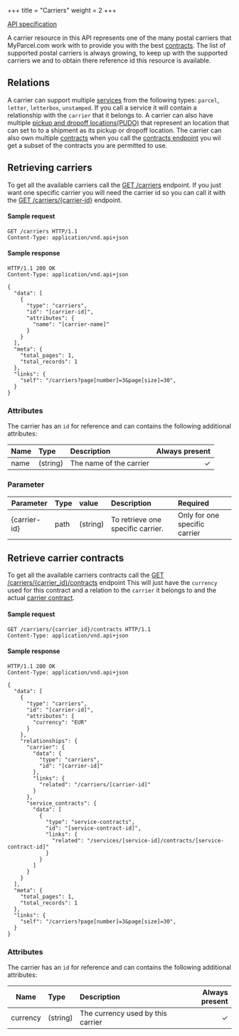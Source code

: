 +++
title = "Carriers"
weight = 2
+++

<em class="fa fa-fw fa-file-text-o"></em>[API specification](https://docs.myparcel.com/api-specification#/Carriers)

A carrier resource in this API represents one of the many postal carriers that MyParcel.com work with to provide you with the best [contracts](/api/resources/carrier-contracts).
The list of supported postal carriers is always growing, to keep up with the supported carriers we and to obtain there reference id this resource is available.

## Relations
A carrier can support multiple [services](/api/resources/services) from the following types: `parcel`, `letter`, `letterbox`, `unstamped`.
If you call a service it will contain a relationship with the `carrier` that it belongs to.
A carrier can also have multiple [pickup and dropoff locations(PUDO)](/api/resources/carrier-pudo-locations/) that represent an location that can set to to a shipment as its pickup or dropoff location.
The carrier can also own multiple [contracts](/api/resources/carrier-contracts/) when you call the [contracts endpoint](/api/resources/carriers/#retrieve-carrier-contracts) you wil get a subset of the contracts you are permitted to use.

## Retrieving carriers
To get all the available carriers call the [GET /carriers](https://docs.myparcel.com/api-specification#/Carriers/get_carriers) endpoint.
If you just want one specific carrier you will need the carrier id so you can call it with the [GET /carriers/{carrier-id}](https://docs.myparcel.com/api-specification#/Carriers/get_carriers__carrier_id_) endpoint.

#### Sample request
```http
GET /carriers HTTP/1.1
Content-Type: application/vnd.api+json
```

#### Sample response
```http
HTTP/1.1 200 OK
Content-Type: application/vnd.api+json

{
  "data": [
    {
      "type": "carriers",
      "id": "[carrier-id]",
      "attributes": {
        "name": "[carrier-name]"
      }
    }
  ],
  "meta": {
    "total_pages": 1,
    "total_records": 1
  },
  "links": {
    "self": "/carriers?page[number]=3&page[size]=30",
  }
}
```

### Attributes
The carrier has an `id` for reference and can contains the following additional attributes:

| Name        | 	Type           | Description  | Always present  |
| ------------- |:------------- |:----- |-----:|
| name      | (string) | The name of the carrier | ✓  |


### Parameter
| Parameter        | 	Type           | 	value           | Description  | Required  |
| ------------- |:------------- |:------------- |:----- |:----- |
| {carrier-id}      | path | (string) | To retrieve one specific carrier. | Only for one specific carrier  | 

## Retrieve carrier contracts
To get all the available carriers contracts call the [GET /carriers/{carrier_id}/contracts](https://docs.myparcel.com/api-specification#/Carriers/get_carriers__carrier_id__contracts) endpoint
This will just have the `currency` used for this contract and a relation to the `carrier` it belongs to and the actual [carrier contract](/api/resources/carrier-contracts/).

#### Sample request
```http
GET /carriers/{carrier_id}/contracts HTTP/1.1
Content-Type: application/vnd.api+json
```

#### Sample response
```http
HTTP/1.1 200 OK
Content-Type: application/vnd.api+json

{
  "data": [
    {
      "type": "carriers",
      "id": "[carrier-id]",
      "attributes": {
        "currency": "EUR"
      }
    },
    "relationships": {
      "carrier": {
        "data": {
          "type": "carriers",
          "id": "[carrier-id]"
        },
        "links": {
          "related": "/carriers/[carrier-id]"
        }
      },
      "service_contracts": {
        "data": [
          {
            "type": "service-contracts",
            "id": "[service-contract-id]",
            "links": {
              "related": "/services/[service-id]/contracts/[service-contract-id]"
            }
          }
        ]
      }
    }
  ],
  "meta": {
    "total_pages": 1,
    "total_records": 1
  },
  "links": {
    "self": "/carriers?page[number]=3&page[size]=30",
  }
}
```

### Attributes
The carrier has an `id` for reference and can contains the following additional attributes:

| Name        | 	Type           | Description  | Always present  |
| ------------- |:------------- |:----- |-----:|
| currency      | (string) | The currency used by this carrier | ✓  |
